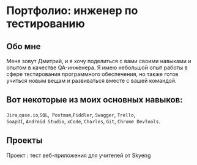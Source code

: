# Портфолио: инженер по тестированию

## Обо мне 

Меня зовут Дмитрий, и я хочу поделиться с вами своими навыками и опытом в качестве QA-инженера. Я имею небольшой опыт работы в сфере тестирования программного обеспечения, но также готов учиться новым вещам и развиваться вместе с вашей командой.

## Вот некоторые из моих основных навыков:
``Jira``,``qase.io``,``SQL``,`` Postman``,``Fiddler``, ``Swagger``, ``Trello``, <br>
``SoapUI``, ``Android Studio``, ``xCode``, ``Charles``, ``Git``, ``Chrome DevTools``.


## Проекты
<p> Проект : тест веб-приложения для учителей от Skyeng</p>
